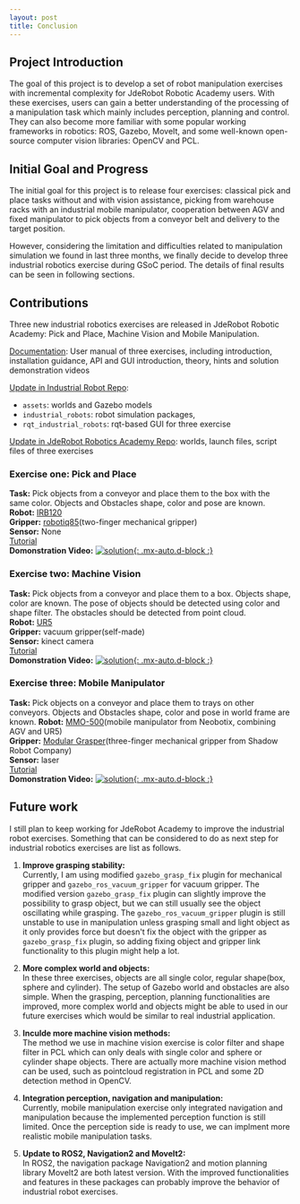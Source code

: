 ```yaml
---
layout: post
title: Conclusion
---
```


## Project Introduction

The goal of this project is to develop a set of robot manipulation exercises with incremental complexity for JdeRobot Robotic Academy users. With these exercises, users can gain a better understanding of the processing of a manipulation task which mainly includes perception, planning and control. They can also become more familiar with some popular working frameworks in robotics: ROS, Gazebo, MoveIt, and some well-known open-source computer vision libraries: OpenCV and PCL.

## Initial Goal and Progress

The initial goal for this project is to release four exercises: classical pick and place tasks without and with vision assistance, picking from warehouse racks with an industrial mobile manipulator, cooperation between AGV and fixed manipulator to pick objects from a conveyor belt and delivery to the target position. 

However, considering the limitation and difficulties related to manipulation simulation we found in last three months, we finally decide to develop three industrial robotics exercise during GSoC period. The details of final results can be seen in following sections.

## Contributions

Three new industrial robotics exercises are released in JdeRobot Robotic Academy: Pick and Place, Machine Vision and Mobile Manipulation.  

[Documentation](https://jderobot.github.io/RoboticsAcademy/exercises/industrial_robots_section): User manual of three exercises, including introduction, installation guidance, API and GUI introduction, theory, hints and solution demonstration videos  

[Update in Industrial Robot Repo](https://github.com/JdeRobot/IndustrialRobotics):
- `assets`: worlds and Gazebo models
- `industrial_robots`: robot simulation packages, 
- `rqt_industrial_robots`: rqt-based GUI for three exercise

[Update in JdeRobot Robotics Academy Repo](https://github.com/JdeRobot/RoboticsAcademy): worlds, launch files, script files of three exercises

### Exercise one: Pick and Place
**Task:** Pick objects from a conveyor and place them to the box with the same color. Objects and Obstacles shape, color and pose are known.   
**Robot:** [IRB120](https://new.abb.com/products/robotics/industrial-robots/irb-120)  
**Gripper:** [robotiq85](https://robotiq.com/products/2f85-140-adaptive-robot-gripper)(two-finger mechanical gripper)  
**Sensor:** None  
[Tutorial](https://jderobot.github.io/RoboticsAcademy/exercises/IndustrialRobots/pick_place)  
**Domonstration Video:** 
[![solution](https://img.youtube.com/vi/kJMPz80w9BM/0.jpg){: .mx-auto.d-block :}](https://youtu.be/kJMPz80w9BM)

### Exercise two: Machine Vision
**Task:** Pick objects from a conveyor and place them to a box. Objects shape, color are known. The pose of objects should be detected using color and shape filter. The obstacles should be detected from point cloud.   
**Robot:** [UR5](https://www.universal-robots.com/products/ur5-robot/)  
**Gripper:** vacuum gripper(self-made)  
**Sensor:** kinect camera  
[Tutorial](https://jderobot.github.io/RoboticsAcademy/exercises/IndustrialRobots/machine_vision)    
**Domonstration Video:** 
[![solution](https://img.youtube.com/vi/LHq4ZA2lGxQ/0.jpg){: .mx-auto.d-block :}](https://youtu.be/LHq4ZA2lGxQ)

### Exercise three: Mobile Manipulator
**Task:** Pick objects on a conveyor and place them to trays on other conveyors. Objects and Obstacles shape, color and pose in world frame are known. 
**Robot:** [MMO-500](https://docs.neobotix.de/display/ROSSim/Robots)(mobile manipulator from Neobotix, combining AGV and UR5)  
**Gripper:** [Modular Grasper](https://www.shadowrobot.com/products/modular-grasper/)(three-finger mechanical gripper from Shadow Robot Company)   
**Sensor:** laser   
[Tutorial](https://jderobot.github.io/RoboticsAcademy/exercises/IndustrialRobots/mobile_manipulation)    
**Domonstration Video:** 
[![solution](https://img.youtube.com/vi/0oNY_UHu2cU/0.jpg){: .mx-auto.d-block :}](https://youtu.be/0oNY_UHu2cU)

## Future work

I still plan to keep working for JdeRobot Academy to improve the industrial robot exercises. Something that can be considered to do as next step for industrial robotics exercises are list as follows.
1. **Improve grasping stability:**  
Currently, I am using modified `gazebo_grasp_fix` plugin for mechanical gripper and `gazebo_ros_vacuum_gripper` for vacuum gripper. The modified version `gazebo_grasp_fix` plugin can slightly improve the possibility to grasp object, but we can still usually see the object oscillating while grasping. The `gazebo_ros_vacuum_gripper` plugin is still unstable to use in manipulation unless grasping small and light object as it only provides force but doesn't fix the object with the gripper as `gazebo_grasp_fix` plugin, so adding fixing object and gripper link functionality to this plugin might help a lot.

2. **More complex world and objects:**  
In these three exercises, objects are all single color, regular shape(box, sphere and cylinder). The setup of Gazebo world and obstacles are also simple. When the grasping, perception, planning functionalities are improved, more complex world and objects might be able to used in our future exercises which would be similar to real industrial application.

3. **Inculde more machine vision methods:**  
The method we use in machine vision exercise is color filter and shape filter in PCL which can only deals with single color and sphere or cylinder shape objects. There are actually more machine vision method can be used, such as pointcloud registration in PCL and some 2D detection method in OpenCV.

4. **Integration perception, navigation and manipulation:**  
Currently, mobile manipulation exercise only integrated navigation and manipulation because the implemented perception function is still limited. Once the perception side is ready to use, we can implment more realistic mobile manipulation tasks.

5. **Update to ROS2, Navigation2 and MoveIt2:**  
In ROS2, the navigation package Navigation2 and motion planning library MoveIt2 are both latest version. With the improved functionalities and features in these packages can probably improve the behavior of industrial robot exercises.